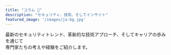 ```yaml
---
title: "コラム 📰"  
description: "セキュリティ、技術、そしてインサイト"  
featured_image: '/images/ja-bg.jpg'  
---
```


最新のセキュリティトレンド、革新的な技術アプローチ、そしてキャリアの歩みを通じて  
専門家たちの考えや経験をご紹介します。  
